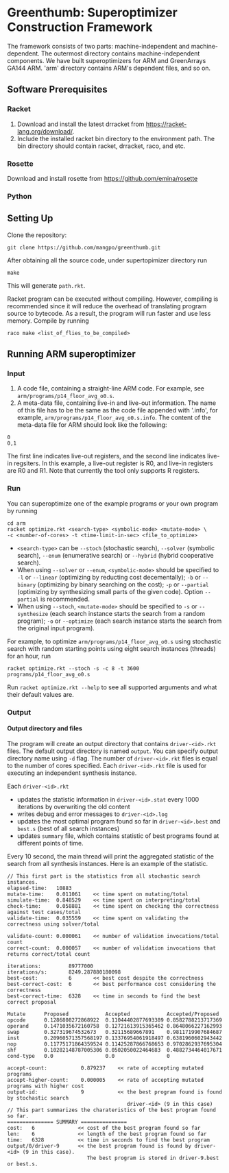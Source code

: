# Greenthumb: Superoptimizer Construction Framework

The framework consists of two parts: machine-independent and machine-dependent. The outermost directory contains machine-independent components. We have built superoptimizers for ARM and GreenArrays GA144 ARM. 'arm' directory contains ARM's dependent files, and so on.

## Software Prerequisites
### Racket
1. Download and install the latest drracket from https://racket-lang.org/download/.
2. Include the installed racket bin directory to the environment path. The bin directory should contain racket, drracket, raco, and etc.

### Rosette
Download and install rosette from https://github.com/emina/rosette

### Python

## Setting Up
Clone the repository: 
```
git clone https://github.com/mangpo/greenthumb.git
```

After obtaining all the source code, under supertopimizer directory run 
```
make
```

This will generate `path.rkt`.

Racket program can be executed without compiling. However, compiling is recommended since it will reduce the overhead of translating program source to bytecode. As a result, the program will run faster and use less memory. Compile  by running
```
raco make <list_of_flies_to_be_compiled>
```

## Running ARM superoptimizer

### Input
1. A code file, containing a straight-line ARM code. For example, see `arm/programs/p14_floor_avg_o0.s`.
2. A meta-data file, containing live-in and live-out information. The name of this file has to be the same as the code file appended with '.info', for example, `arm/programs/p14_floor_avg_o0.s.info`. The content of the meta-data file for ARM should look like the following:
```
0
0,1
```
The first line indicates live-out registers, and the second line indicates live-in regsiters. In this example, a live-out register is R0, and live-in registers are R0 and R1. Note that currently the tool only supports R registers.

### Run

You can superoptimize one of the example programs or your own program by running
```
cd arm
racket optimize.rkt <search-type> <symbolic-mode> <mutate-mode> \
-c <number-of-cores> -t <time-limit-in-sec> <file_to_optimize>
```

- `<search-type>` can be `--stoch` (stochastic search), `--solver` (symbolic search), `--enum` (enumerative search) or `--hybrid` (hybrid cooperative search).
- When using `--solver` or `--enum`, `<symbolic-mode>` should be specified to `-l` or `--linear` (optimizing by reducting cost decementally); `-b` or `--binary` (optimizing by binary searching on the cost); `-p` or `--partial` (optimizing by synthesizing small parts of the given code). Option `--partial` is recommended.
- When using `--stoch`, `<mutate-mode>` should be specified to `-s` or `--synthesize` (each search instance starts the search from a random program); `-o` or `--optimize` (each search instance starts the search from the original input program).

For example, to optimize `arm/programs/p14_floor_avg_o0.s` using stochastic search with random starting points using eight search instances (threads) for an hour, run

```
racket optimize.rkt --stoch -s -c 8 -t 3600 programs/p14_floor_avg_o0.s
```

Run `racket optimize.rkt --help` to see all supported arguments and what their default values are.

### Output
#### Output directory and files
The program will create an output directory that contains `driver-<id>.rkt` files. The default output directory is named `output`. You can specify output directory name using `-d` flag. The number of `driver-<id>.rkt` files is equal to the number of cores specified. Each `driver-<id>.rkt` file is used for executing an independent synthesis instance. 

Each `driver-<id>.rkt`
- updates the statistic information in `driver-<id>.stat` every 1000 iterations by overwriting the old content
- writes debug and error messages to `driver-<id>.log` 
- updates the most optimal program found so far in `driver-<id>.best` and `best.s` (best of all search instances)
- updates `summary` file, which contains statistic of best programs found at different points of time.

Every 10 second, the main thread will print the aggregated statistic of the search from all synthesis instances. Here is an example of the statistic.
```
// This first part is the statistics from all stochastic search instances.
elapsed-time:   10883
mutate-time:    0.011061	<< time spent on mutating/total
simulate-time:  0.848529	<< time spent on interpreting/total
check-time:     0.058881	<< time spent on checking the correctness against test cases/total
validate-time:  0.035559	<< time spent on validating the correctness using solver/total

validate-count: 0.000061	<< number of validation invocations/total count
correct-count:  0.000057	<< number of validation invocations that returns correct/total count

iterations:         89777000
iterations/s:       8249.287880180098
best-cost:          6       << best cost despite the correctness
best-correct-cost:  6       << best performance cost considering the correctness
best-correct-time:  6328    << time in seconds to find the best correct proposal

Mutate      Proposed            Accepted            Accepted/Proposed
opcode      0.1286808272868922  0.11044402877693389 0.8582788213717369
operand     0.1471035672160758  0.12721613915365462 0.8648066227162993
swap        0.327319674532673   0.32115689667891    0.9811719907684687
inst        0.20960571357568197 0.13376954061918497 0.6381960602943442
nop         0.11775171864359524 0.11425287866768653 0.9702862937695304
shf         0.10282148787005306 0.0502050022464683  0.4882734464017671
cond-type   0.0                 0.0                 0

accept-count:           0.879237    << rate of accepting mutated programs
accept-higher-count:    0.000005    << rate of accepting mutated programs with higher cost
output-id:              9           << the best program found is found by stochastic search
                                       driver-<id> (9 in this case)
// This part summarizes the charateristics of the best program found so far.
=============== SUMMARY ===============
cost:	6              << cost of the best program found so far
len:	6              << length of the best program found so far
time:	6328           << time in seconds to find the best program
output/0/driver-9      << the best program found is found by driver-<id> (9 in this case).
                          The best program is stored in driver-9.best or best.s.

```

